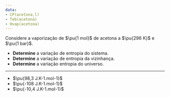 ```yaml
---
data:
- CP(acetona,l)
- Teb(acetona)
- Hvap(acetona)
---
```


Considere a vaporização de $\pu{1 mol}$ de acetona a $\pu{296 K}$ e $\pu{1 bar}$.  

- **Determine** a variação de entropia do sistema.
- **Determine** a variação de entropia da vizinhança.
- **Determine** a variação entropia do universo.

---

- $\pu{98,3 J.K-1.mol-1}$
- $\pu{-108 J.K-1.mol-1}$
- $\pu{-10,4 J.K-1.mol-1}$
